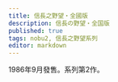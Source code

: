 ```yaml
---
title: 信長之野望・全國版
description: 信長の野望・全国版
published: true
tags: nobu2, 信長之野望系列
editor: markdown
---
```


1986年9月發售。系列第2作。
